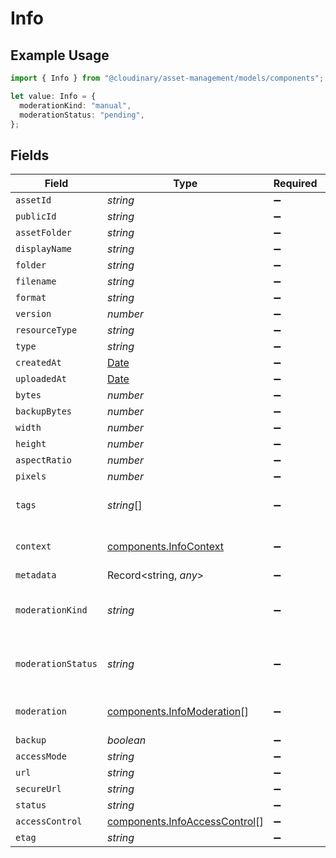 # Info

## Example Usage

```typescript
import { Info } from "@cloudinary/asset-management/models/components";

let value: Info = {
  moderationKind: "manual",
  moderationStatus: "pending",
};
```

## Fields

| Field                                                                                         | Type                                                                                          | Required                                                                                      | Description                                                                                   | Example                                                                                       |
| --------------------------------------------------------------------------------------------- | --------------------------------------------------------------------------------------------- | --------------------------------------------------------------------------------------------- | --------------------------------------------------------------------------------------------- | --------------------------------------------------------------------------------------------- |
| `assetId`                                                                                     | *string*                                                                                      | :heavy_minus_sign:                                                                            | N/A                                                                                           |                                                                                               |
| `publicId`                                                                                    | *string*                                                                                      | :heavy_minus_sign:                                                                            | N/A                                                                                           |                                                                                               |
| `assetFolder`                                                                                 | *string*                                                                                      | :heavy_minus_sign:                                                                            | N/A                                                                                           |                                                                                               |
| `displayName`                                                                                 | *string*                                                                                      | :heavy_minus_sign:                                                                            | N/A                                                                                           |                                                                                               |
| `folder`                                                                                      | *string*                                                                                      | :heavy_minus_sign:                                                                            | N/A                                                                                           |                                                                                               |
| `filename`                                                                                    | *string*                                                                                      | :heavy_minus_sign:                                                                            | N/A                                                                                           |                                                                                               |
| `format`                                                                                      | *string*                                                                                      | :heavy_minus_sign:                                                                            | N/A                                                                                           |                                                                                               |
| `version`                                                                                     | *number*                                                                                      | :heavy_minus_sign:                                                                            | N/A                                                                                           |                                                                                               |
| `resourceType`                                                                                | *string*                                                                                      | :heavy_minus_sign:                                                                            | N/A                                                                                           |                                                                                               |
| `type`                                                                                        | *string*                                                                                      | :heavy_minus_sign:                                                                            | N/A                                                                                           |                                                                                               |
| `createdAt`                                                                                   | [Date](https://developer.mozilla.org/en-US/docs/Web/JavaScript/Reference/Global_Objects/Date) | :heavy_minus_sign:                                                                            | N/A                                                                                           |                                                                                               |
| `uploadedAt`                                                                                  | [Date](https://developer.mozilla.org/en-US/docs/Web/JavaScript/Reference/Global_Objects/Date) | :heavy_minus_sign:                                                                            | N/A                                                                                           |                                                                                               |
| `bytes`                                                                                       | *number*                                                                                      | :heavy_minus_sign:                                                                            | N/A                                                                                           |                                                                                               |
| `backupBytes`                                                                                 | *number*                                                                                      | :heavy_minus_sign:                                                                            | N/A                                                                                           |                                                                                               |
| `width`                                                                                       | *number*                                                                                      | :heavy_minus_sign:                                                                            | N/A                                                                                           |                                                                                               |
| `height`                                                                                      | *number*                                                                                      | :heavy_minus_sign:                                                                            | N/A                                                                                           |                                                                                               |
| `aspectRatio`                                                                                 | *number*                                                                                      | :heavy_minus_sign:                                                                            | N/A                                                                                           |                                                                                               |
| `pixels`                                                                                      | *number*                                                                                      | :heavy_minus_sign:                                                                            | N/A                                                                                           |                                                                                               |
| `tags`                                                                                        | *string*[]                                                                                    | :heavy_minus_sign:                                                                            | Included if 'tags=true' parameter is used.                                                    |                                                                                               |
| `context`                                                                                     | [components.InfoContext](../../models/components/infocontext.md)                              | :heavy_minus_sign:                                                                            | Included if 'context=true' parameter is used.                                                 |                                                                                               |
| `metadata`                                                                                    | Record<string, *any*>                                                                         | :heavy_minus_sign:                                                                            | N/A                                                                                           |                                                                                               |
| `moderationKind`                                                                              | *string*                                                                                      | :heavy_minus_sign:                                                                            | The type of moderation applied to the asset.                                                  | manual                                                                                        |
| `moderationStatus`                                                                            | *string*                                                                                      | :heavy_minus_sign:                                                                            | The current status of the moderation process for the asset.                                   | pending                                                                                       |
| `moderation`                                                                                  | [components.InfoModeration](../../models/components/infomoderation.md)[]                      | :heavy_minus_sign:                                                                            | Included if 'moderations=true' parameter is used.                                             |                                                                                               |
| `backup`                                                                                      | *boolean*                                                                                     | :heavy_minus_sign:                                                                            | N/A                                                                                           |                                                                                               |
| `accessMode`                                                                                  | *string*                                                                                      | :heavy_minus_sign:                                                                            | N/A                                                                                           |                                                                                               |
| `url`                                                                                         | *string*                                                                                      | :heavy_minus_sign:                                                                            | N/A                                                                                           |                                                                                               |
| `secureUrl`                                                                                   | *string*                                                                                      | :heavy_minus_sign:                                                                            | N/A                                                                                           |                                                                                               |
| `status`                                                                                      | *string*                                                                                      | :heavy_minus_sign:                                                                            | N/A                                                                                           |                                                                                               |
| `accessControl`                                                                               | [components.InfoAccessControl](../../models/components/infoaccesscontrol.md)[]                | :heavy_minus_sign:                                                                            | N/A                                                                                           |                                                                                               |
| `etag`                                                                                        | *string*                                                                                      | :heavy_minus_sign:                                                                            | N/A                                                                                           |                                                                                               |